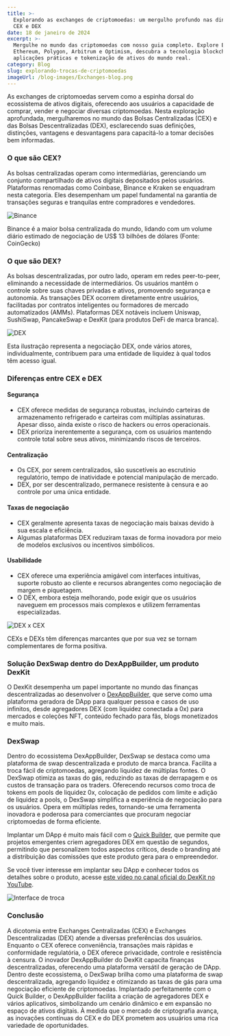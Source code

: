 ```yaml
---
title: >-
  Explorando as exchanges de criptomoedas: um mergulho profundo nas dinâmicas
  CEX e DEX
date: 18 de janeiro de 2024
excerpt: >-
  Mergulhe no mundo das criptomoedas com nosso guia completo. Explore Bitcoin,
  Ethereum, Polygon, Arbitrum e Optimism, descubra a tecnologia blockchain,
  aplicações práticas e tokenização de ativos do mundo real.
category: Blog
slug: explorando-trocas-de-criptomoedas
imageUrl: /blog-images/Exchanges-blog.png
---
```

As exchanges de criptomoedas servem como a espinha dorsal do ecossistema de ativos digitais, oferecendo aos usuários a capacidade de comprar, vender e negociar diversas criptomoedas. Nesta exploração aprofundada, mergulharemos no mundo das Bolsas Centralizadas (CEX) e das Bolsas Descentralizadas (DEX), esclarecendo suas definições, distinções, vantagens e desvantagens para capacitá-lo a tomar decisões bem informadas.

### O que são CEX?

As bolsas centralizadas operam como intermediárias, gerenciando um conjunto compartilhado de ativos digitais depositados pelos usuários. Plataformas renomadas como Coinbase, Binance e Kraken se enquadram nesta categoria. Eles desempenham um papel fundamental na garantia de transações seguras e tranquilas entre compradores e vendedores.

![Binance](/blog-images/binance-logo-og.webp)

Binance é a maior bolsa centralizada do mundo, lidando com um volume diário estimado de negociação de US$ 13 bilhões de dólares (Fonte: CoinGecko)

### O que são DEX?

As bolsas descentralizadas, por outro lado, operam em redes peer-to-peer, eliminando a necessidade de intermediários. Os usuários mantêm o controle sobre suas chaves privadas e ativos, promovendo segurança e autonomia. As transações DEX ocorrem diretamente entre usuários, facilitadas por contratos inteligentes ou formadores de mercado automatizados (AMMs). Plataformas DEX notáveis incluem Uniswap, SushiSwap, PancakeSwap e DexKit (para produtos DeFi de marca branca).

![DEX](/blog-images/b1337a17-fb51-4117-98b8-5a9f8f22f571.jpg)

Esta ilustração representa a negociação DEX, onde vários atores, individualmente, contribuem para uma entidade de liquidez à qual todos têm acesso igual.

### Diferenças entre CEX e DEX

#### Segurança

* CEX oferece medidas de segurança robustas, incluindo carteiras de armazenamento refrigerado e carteiras com múltiplas assinaturas. Apesar disso, ainda existe o risco de hackers ou erros operacionais.
* DEX prioriza inerentemente a segurança, com os usuários mantendo controle total sobre seus ativos, minimizando riscos de terceiros.

#### Centralização

* Os CEX, por serem centralizados, são suscetíveis ao escrutínio regulatório, tempo de inatividade e potencial manipulação de mercado.
* DEX, por ser descentralizado, permanece resistente à censura e ao controle por uma única entidade.

#### Taxas de negociação

* CEX geralmente apresenta taxas de negociação mais baixas devido à sua escala e eficiência.
* Algumas plataformas DEX reduziram taxas de forma inovadora por meio de modelos exclusivos ou incentivos simbólicos.

#### Usabilidade

* CEX oferece uma experiência amigável com interfaces intuitivas, suporte robusto ao cliente e recursos abrangentes como negociação de margem e piquetagem.
* O DEX, embora esteja melhorando, pode exigir que os usuários naveguem em processos mais complexos e utilizem ferramentas especializadas.

![DEX x CEX](/blog-images/dexvscex.jpg)

CEXs e DEXs têm diferenças marcantes que por sua vez se tornam complementares de forma positiva.

### Solução DexSwap dentro do DexAppBuilder, um produto DexKit

O DexKit desempenha um papel importante no mundo das finanças descentralizadas ao desenvolver o [DexAppBuilder](https://dexappbuilder.dexkit.com), que serve como uma plataforma geradora de DApp para qualquer pessoa e casos de uso infinitos, desde agregadores DEX (com liquidez conectada a 0x) para mercados e coleções NFT, conteúdo fechado para fãs, blogs monetizados e muito mais.

### DexSwap

Dentro do ecossistema DexAppBuilder, DexSwap se destaca como uma plataforma de swap descentralizada e produto de marca branca. Facilita a troca fácil de criptomoedas, agregando liquidez de múltiplas fontes. O DexSwap otimiza as taxas do gás, reduzindo as taxas de derrapagem e os custos de transação para os traders. Oferecendo recursos como troca de tokens em pools de liquidez 0x, colocação de pedidos com limite e adição de liquidez a pools, o DexSwap simplifica a experiência de negociação para os usuários. Opera em múltiplas redes, tornando-se uma ferramenta inovadora e poderosa para comerciantes que procuram negociar criptomoedas de forma eficiente.

Implantar um DApp é muito mais fácil com o [Quick Builder](https://dexappbuilder.dexkit.com/admin/quick-builder/swap), que permite que projetos emergentes criem agregadores DEX em questão de segundos, permitindo que personalizem todos aspectos críticos, desde o branding até a distribuição das comissões que este produto gera para o empreendedor.

Se você tiver interesse em implantar seu DApp e conhecer todos os detalhes sobre o produto, acesse [este vídeo no canal oficial do DexKit no YouTube](https://youtu.be/fXppwjRqVpM).

![Interface de troca](/blog-images/Video-4_Swap-interface-thumbail_Youtube.png)

### Conclusão

A dicotomia entre Exchanges Centralizadas (CEX) e Exchanges Descentralizadas (DEX) atende a diversas preferências dos usuários. Enquanto o CEX oferece conveniência, transações mais rápidas e conformidade regulatória, o DEX oferece privacidade, controle e resistência à censura. O inovador DexAppBuilder do DexKit capacita finanças descentralizadas, oferecendo uma plataforma versátil de geração de DApp. Dentro deste ecossistema, o DexSwap brilha como uma plataforma de swap descentralizada, agregando liquidez e otimizando as taxas de gás para uma negociação eficiente de criptomoedas. Implantado perfeitamente com o Quick Builder, o DexAppBuilder facilita a criação de agregadores DEX e vários aplicativos, simbolizando um cenário dinâmico e em expansão no espaço de ativos digitais. À medida que o mercado de criptografia avança, as inovações contínuas do CEX e do DEX prometem aos usuários uma rica variedade de oportunidades.

